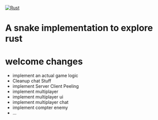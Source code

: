 [![Rust](https://github.com/JohannesWasse/snake_rust/actions/workflows/rust.yml/badge.svg)](https://github.com/JohannesWasse/snake_rust/actions/workflows/rust.yml)


# A snake implementation to explore rust
# welcome changes
- implement an actual game logic
- Cleanup chat Stuff
- implement Server Client Peeling
- implement multiplayer
- implement multiplayer ui
- implement multiplayer chat
- implement compter enemy 
- ...


